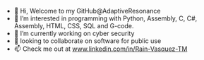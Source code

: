 - 👋 Hi, Welcome to my GitHub@AdaptiveResonance
- 👀 I’m interested in programming with Python, Assembly, C, C#, Assembly, HTML, CSS, SQL and G-code. 
- 🌱 I’m currently working on cyber security
- 💞️ looking to collaborate on software for public use
- 📫 Check me out at www.linkedin.com/in/Rain-Vasquez-TM

<!---
AdaptiveResonance/AdaptiveResonance is a ✨ special ✨ repository because its `README.md` (this file) appears on your GitHub profile.
You can click the Preview link to take a look at your changes.
--->
